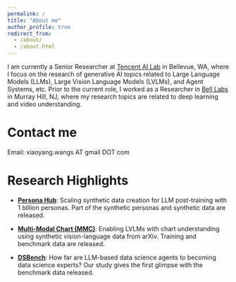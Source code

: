 ```yaml
---
permalink: /
title: "About me"
author_profile: true
redirect_from: 
  - /about/
  - /about.html
---
```


I am currently a Senior Researcher at [Tencent AI Lab](https://ailab.tencent.com/ailab/en/index) in Bellevue, WA, where I focus on the research of generative AI topics related to Large Language Models (LLMs), Large Vision Language Models (LVLMs), and Agent Systems, etc. Prior to the current role, I worked as a Researcher in [Bell Labs](https://www.bell-labs.com/) in Murray Hill, NJ, where my research topics are related to deep learning and video understanding.

Contact me
======
Email: xiaoyang.wangs AT gmail DOT com

Research Highlights
======
* **[Persona Hub](https://github.com/tencent-ailab/persona-hub)**: Scaling synthetic data creation for LLM post-training with 1 billion personas. Part of the synthetic personas and synthetic data are released.

* **[Multi-Modal Chart (MMC)](https://huggingface.co/datasets/xywang1/MMC)**: Enabling LVLMs with chart understanding using synthetic vision-language data from arXiv. Training and benchmark data are released.

* **[DSBench](https://github.com/liqiangjing/dsbench)**: How far are LLM-based data science agents to becoming data science experts? Our study gives the first glimpse with the benchmark data released.
